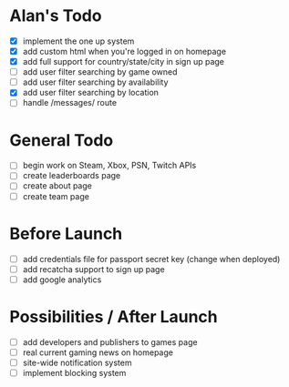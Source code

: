 # Alan's Todo
- [X] implement the one up system
- [X] add custom html when you're logged in on homepage
- [X] add full support for country/state/city in sign up page
- [ ] add user filter searching by game owned
- [ ] add user filter searching by availability
- [X] add user filter searching by location
- [ ] handle /messages/ route

# General Todo
- [ ] begin work on Steam, Xbox, PSN, Twitch APIs
- [ ] create leaderboards page
- [ ] create about page
- [ ] create team page

# Before Launch
- [ ] add credentials file for passport secret key (change when deployed)
- [ ] add recatcha support to sign up page
- [ ] add google analytics

# Possibilities / After Launch
- [ ] add developers and publishers to games page
- [ ] real current gaming news on homepage
- [ ] site-wide notification system
- [ ] implement blocking system
